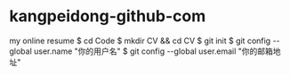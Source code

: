 # kangpeidong-github-com
my online resume
$ cd Code
$ mkdir CV && cd CV
$ git init
$ git config --global user.name "你的用户名"
$ git config --global user.email "你的邮箱地址"

